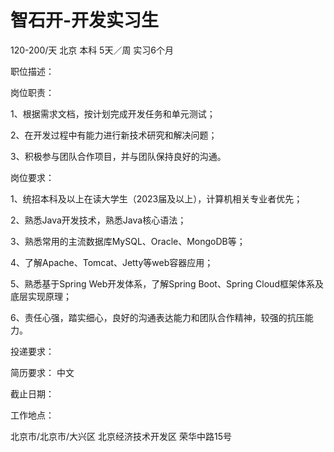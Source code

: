# 智石开-开发实习生

120-200/天 北京 本科 5天／周 实习6个月

职位描述：

岗位职责： 

1、根据需求文档，按计划完成开发任务和单元测试； 

2、在开发过程中有能力进行新技术研究和解决问题； 

3、积极参与团队合作项目，并与团队保持良好的沟通。 

岗位要求： 

1、统招本科及以上在读大学生（2023届及以上），计算机相关专业者优先； 

2、熟悉Java开发技术，熟悉Java核心语法； 

3、熟悉常用的主流数据库MySQL、Oracle、MongoDB等； 

4、了解Apache、Tomcat、Jetty等web容器应用；

 5、熟悉基于Spring Web开发体系，了解Spring Boot、Spring Cloud框架体系及底层实现原理；

 6、责任心强，踏实细心，良好的沟通表达能力和团队合作精神，较强的抗压能力。

投递要求：

简历要求： 中文

截止日期：

工作地点：

北京市/北京市/大兴区 北京经济技术开发区 荣华中路15号